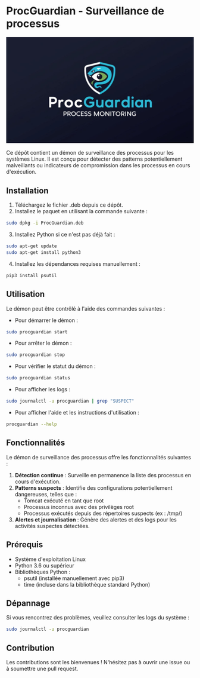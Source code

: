 
# ProcGuardian - Surveillance de processus

![ProcGuardian Logo](logo.jpg "ProcGuardian - Surveillance de processus")

Ce dépôt contient un démon de surveillance des processus pour les systèmes Linux. Il est conçu pour détecter des patterns potentiellement malveillants ou indicateurs de compromission dans les processus en cours d'exécution.

## Installation

1. Téléchargez le fichier .deb depuis ce dépôt.
2. Installez le paquet en utilisant la commande suivante :
```bash
sudo dpkg -i ProcGuardian.deb
```

3. Installez Python si ce n'est pas déjà fait :
```bash
sudo apt-get update
sudo apt-get install python3
```

4. Installez les dépendances requises manuellement :
```bash
pip3 install psutil
```


## Utilisation

Le démon peut être contrôlé à l'aide des commandes suivantes :

- Pour démarrer le démon :

```bash
sudo procguardian start
```

- Pour arrêter le démon :

```bash
sudo procguardian stop
```

- Pour vérifier le statut du démon :

```bash
sudo procguardian status
```
- Pour afficher les logs :
```bash
sudo journalctl -u procguardian | grep "SUSPECT"
```
- Pour afficher l'aide et les instructions d'utilisation :

```bash
procguardian --help
```


## Fonctionnalités

Le démon de surveillance des processus offre les fonctionnalités suivantes :

1. **Détection continue** : Surveille en permanence la liste des processus en cours d'exécution.
2. **Patterns suspects** : Identifie des configurations potentiellement dangereuses, telles que :
    - Tomcat exécuté en tant que root
    - Processus inconnus avec des privilèges root
    - Processus exécutés depuis des répertoires suspects (ex : /tmp/)
3. **Alertes et journalisation** : Génère des alertes et des logs pour les activités suspectes détectées.

## Prérequis

- Système d'exploitation Linux
- Python 3.6 ou supérieur
- Bibliothèques Python :
    - psutil (installée manuellement avec pip3)
    - time (incluse dans la bibliothèque standard Python)


## Dépannage

Si vous rencontrez des problèmes, veuillez consulter les logs du système :

```bash
sudo journalctl -u procguardian
```


## Contribution

Les contributions sont les bienvenues ! N'hésitez pas à ouvrir une issue ou à soumettre une pull request.

